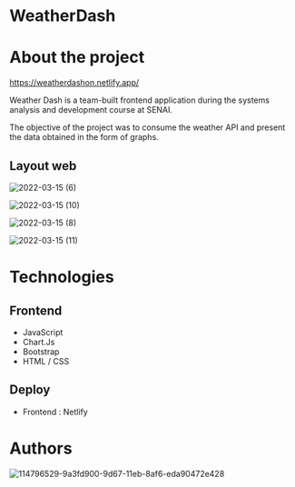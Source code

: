 # WeatherDash

# About the project

https://weatherdashon.netlify.app/

Weather Dash is a team-built frontend application during the systems analysis and development course at SENAI.

The objective of the project was to consume the weather API and present the data obtained in the form of graphs.

## Layout web
![2022-03-15 (6)](https://user-images.githubusercontent.com/91923421/158504467-a22687a1-0531-4638-93dd-3a654cb5834c.png)

![2022-03-15 (10)](https://user-images.githubusercontent.com/91923421/158504587-fa6cd1d2-d4bd-4aea-9dce-15f6d28f1767.png)

![2022-03-15 (8)](https://user-images.githubusercontent.com/91923421/158504616-b14f6daa-d0cc-4042-a99b-79e9f2d14fdf.png)

![2022-03-15 (11)](https://user-images.githubusercontent.com/91923421/158504674-7a148c00-b52c-46d2-a031-1309438d5ee3.png)

# Technologies
## Frontend
- JavaScript
- Chart.Js
- Bootstrap
- HTML / CSS
## Deploy
- Frontend : Netlify

# Authors

![114796529-9a3fd900-9d67-11eb-8af6-eda90472e428](https://user-images.githubusercontent.com/91923421/158506578-db6f1393-dce5-43a5-aa0d-d916755b148f.png)

